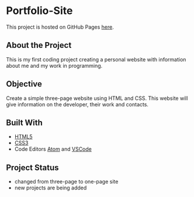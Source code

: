 # Portfolio-Site
This project is hosted on GitHub Pages [here](https://clarapapaya.github.io/Portfolio-Site/).
## About the Project
This is my first coding project creating a personal website with information about me and my work in programming.
## Objective
Create a simple three-page website using HTML and CSS. This website will give information on the developer, their work and contacts.
## Built With
* [HTML5](https://developer.mozilla.org/en-US/docs/Web/HTML)
* [CSS3](https://developer.mozilla.org/en-US/docs/Web/CSS)
* Code Editors [Atom](https://atom.io/) and [VSCode](https://code.visualstudio.com/)
## Project Status
* changed from three-page to one-page site
* new projects are being added 
